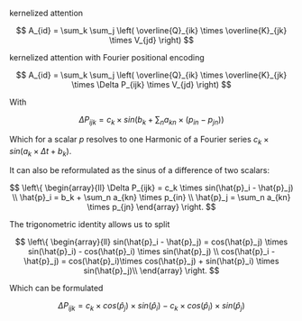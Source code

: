 kernelized attention

$$
A_{id} =  \sum_k \sum_j \left( \overline{Q}_{ik} \times \overline{K}_{jk} \times V_{jd} \right)
$$

kernelized attention with Fourier positional encoding

$$
A_{id} =  \sum_k \sum_j \left( \overline{Q}_{ik} \times \overline{K}_{jk} \times \Delta P_{ijk} \times V_{jd} \right)
$$

With 

$$
\Delta P_{ijk} = c_k \times 
sin \left(b_k + \sum_n a_{kn} \times (p_{in} - p_{jn}) \right)
$$

Which for a scalar $p$ resolves to one Harmonic of a Fourier series $c_k \times 
sin \left(a_k \times \Delta t + b_k \right)$.


It can also be reformulated as the sinus of a difference of two scalars:

$$
\left\{
\begin{array}{ll}
\Delta P_{ijk} = c_k \times sin(\hat{p}_i - \hat{p}_j) \\
\hat{p}_i = b_k + \sum_n a_{kn} \times p_{in} \\
\hat{p}_j = \sum_n a_{kn} \times p_{jn}
\end{array}
\right.
$$

The trigonometric identity allows us to split

$$
\left\{
\begin{array}{ll}
sin(\hat{p}_i - \hat{p}_j) = cos(\hat{p}_j) \times sin(\hat{p}_i) - cos(\hat{p}_i) \times sin(\hat{p}_j) \\
cos(\hat{p}_i - \hat{p}_j) = cos(\hat{p}_i)\times cos(\hat{p}_j) + sin(\hat{p}_i) \times sin(\hat{p}_j)\\
\end{array}
\right.
$$

Which can be formulated

$$
\Delta P_{ijk} = c_k \times cos(\hat{p}_j) \times sin(\hat{p}_i) - c_k \times cos(\hat{p}_i) \times sin(\hat{p}_j)
$$